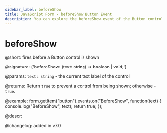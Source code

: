 ```yaml
---
sidebar_label: beforeShow
title: JavaScript Form - beforeShow Button Event 
description: You can explore the beforeShow event of the Button control of Form in the documentation of the DHTMLX JavaScript UI library. Browse developer guides and API reference, try out code examples and live demos, and download a free 30-day evaluation version of DHTMLX Suite 7.
---
```


# beforeShow

@short: fires before a Button control is shown

@signature: {'beforeShow: (text: string) => boolean | void;'}

@params:
`text: string` - the current text label of the control

@returns:
Return `true` to prevent a control from being shown; otherwise - `true`.

@example:
form.getItem("button").events.on("BeforeShow", function(text) {
    console.log("BeforeShow", text);
    return true;
});

@descr:

@changelog: added in v7.0

